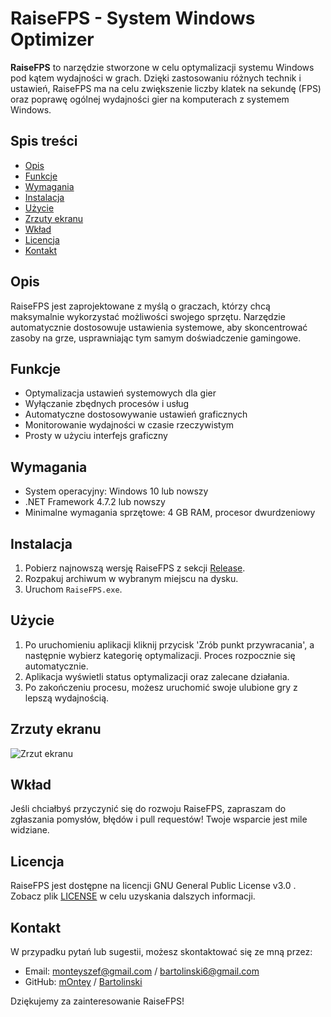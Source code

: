 # RaiseFPS - System Windows Optimizer

**RaiseFPS** to narzędzie stworzone w celu optymalizacji systemu Windows pod kątem wydajności w grach. Dzięki zastosowaniu różnych technik i ustawień, RaiseFPS ma na celu zwiększenie liczby klatek na sekundę (FPS) oraz poprawę ogólnej wydajności gier na komputerach z systemem Windows.

## Spis treści

- [Opis](#opis)
- [Funkcje](#funkcje)
- [Wymagania](#wymagania)
- [Instalacja](#instalacja)
- [Użycie](#użycie)
- [Zrzuty ekranu](#zrzuty-ekranu)
- [Wkład](#wkład)
- [Licencja](#licencja)
- [Kontakt](#kontakt)

## Opis

RaiseFPS jest zaprojektowane z myślą o graczach, którzy chcą maksymalnie wykorzystać możliwości swojego sprzętu. Narzędzie automatycznie dostosowuje ustawienia systemowe, aby skoncentrować zasoby na grze, usprawniając tym samym doświadczenie gamingowe.

## Funkcje

- Optymalizacja ustawień systemowych dla gier
- Wyłączanie zbędnych procesów i usług
- Automatyczne dostosowywanie ustawień graficznych
- Monitorowanie wydajności w czasie rzeczywistym
- Prosty w użyciu interfejs graficzny

## Wymagania

- System operacyjny: Windows 10 lub nowszy
- .NET Framework 4.7.2 lub nowszy
- Minimalne wymagania sprzętowe: 4 GB RAM, procesor dwurdzeniowy

## Instalacja

1. Pobierz najnowszą wersję RaiseFPS z sekcji [Release](https://github.com/mOnteySZEF/RaiseFPS/releases).
2. Rozpakuj archiwum w wybranym miejscu na dysku.
3. Uruchom `RaiseFPS.exe`.

## Użycie

1. Po uruchomieniu aplikacji kliknij przycisk 'Zrób punkt przywracania', a następnie wybierz kategorię optymalizacji. Proces rozpocznie się automatycznie.
2. Aplikacja wyświetli status optymalizacji oraz zalecane działania.
3. Po zakończeniu procesu, możesz uruchomić swoje ulubione gry z lepszą wydajnością.

## Zrzuty ekranu

![Zrzut ekranu](https://i.imgur.com/MJkTNm0.png)

## Wkład

Jeśli chciałbyś przyczynić się do rozwoju RaiseFPS, zapraszam do zgłaszania pomysłów, błędów i pull requestów! Twoje wsparcie jest mile widziane.

## Licencja

RaiseFPS jest dostępne na licencji GNU General Public License v3.0 . Zobacz plik [LICENSE](LICENSE) w celu uzyskania dalszych informacji.

## Kontakt

W przypadku pytań lub sugestii, możesz skontaktować się ze mną przez:

- Email: monteyszef@gmail.com / bartolinski6@gmail.com
- GitHub: [mOntey](https://github.com/mOnteySZEF) / [Bartolinski](https://github.com/Bartolinski4)

Dziękujemy za zainteresowanie RaiseFPS!
